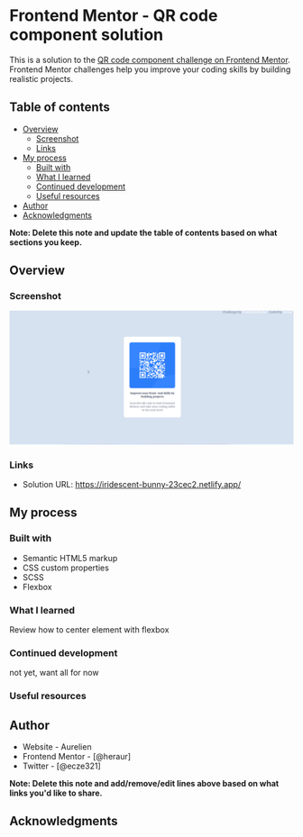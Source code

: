 # Frontend Mentor - QR code component solution

This is a solution to the [QR code component challenge on Frontend Mentor](https://www.frontendmentor.io/challenges/qr-code-component-iux_sIO_H). Frontend Mentor challenges help you improve your coding skills by building realistic projects.

## Table of contents

- [Overview](#overview)
  - [Screenshot](#screenshot)
  - [Links](#links)
- [My process](#my-process)
  - [Built with](#built-with)
  - [What I learned](#what-i-learned)
  - [Continued development](#continued-development)
  - [Useful resources](#useful-resources)
- [Author](#author)
- [Acknowledgments](#acknowledgments)

**Note: Delete this note and update the table of contents based on what sections you keep.**

## Overview

### Screenshot

![](./Screenshot.png)

### Links

- Solution URL: https://iridescent-bunny-23cec2.netlify.app/

## My process

### Built with

- Semantic HTML5 markup
- CSS custom properties
- SCSS
- Flexbox

### What I learned

Review how to center element with flexbox

### Continued development

not yet, want all for now

### Useful resources

## Author

- Website - Aurelien
- Frontend Mentor - [@heraur]
- Twitter - [@ecze321]

**Note: Delete this note and add/remove/edit lines above based on what links you'd like to share.**

## Acknowledgments
